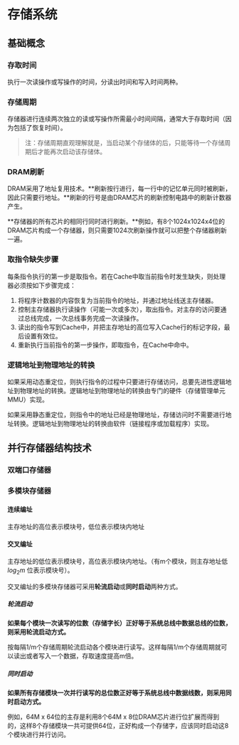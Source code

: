 # 存储系统



## 基础概念

### 存取时间

执行一次读操作或写操作的时间，分读出时间和写入时间两种。

### 存储周期

存储器进行连续两次独立的读或写操作所需最小时间间隔，通常大于存取时间（因为包括了恢复时间）。

> 注：存储周期直观理解就是，当启动某个存储体的后，只能等待一个存储周期后才能再次启动该存储体。

### DRAM刷新

DRAM采用了地址复用技术。**刷新按行进行，每一行中的记忆单元同时被刷新，因此只需要行地址。**刷新的行号是由DRAM芯片的刷新控制电路中的刷新计数器产生。

**存储器的所有芯片的相同行同时进行刷新。**例如，有8个1024x1024x4位的DRAM芯片构成一个存储器，则只需要1024次刷新操作就可以把整个存储器刷新一遍。



### 取指令缺失步骤

每条指令执行的第一步是取指令。若在Cache中取当前指令时发生缺失，则处理器必须按如下步骤完成：

1. 将程序计数器的内容恢复为当前指令的地址，并通过地址线送主存储器。
2. 控制主存储器执行读操作（可能一次或多次），取出指令。对主存的访问要通过总线完成，一次总线事务完成一次读操作。
3. 读出的指令写到Cache中，并把主存地址的高位写入Cache行的标记字段，最后设置有效位。
4. 重新执行当前指令的第一步操作，即取指令，在Cache中命中。



### 逻辑地址到物理地址的转换

如果采用动态重定位，则执行指令的过程中只要进行存储访问，总要先进性逻辑地址到物理地址的转换。逻辑地址到物理地址的转换由专门的硬件（存储管理单元MMU）实现。

如果采用静态重定位，则指令中的地址已经是物理地址，存储访问时不需要进行地址转换。逻辑地址到物理地址的转换由软件（链接程序或加载程序）实现。








## 并行存储器结构技术

### 双端口存储器



### 多模块存储器

#### 连续编址

主存地址的高位表示模块号，低位表示模块内地址



#### 交叉编址

主存地址的低位表示模块号，高位表示模块内地址。（有m个模块，则主存地址低 $log_2m$ 位表示模块号）。

交叉编址的多模块存储器可采用**轮流启动**或**同时启动**两种方式。



##### 轮流启动

**如果每个模块一次读写的位数（存储字长）正好等于系统总线中数据总线的位数，则采用轮流启动方式。**

按每隔1/m个存储周期轮流启动各个模块进行读写。这样每隔1/m个存储周期就可以读出或者写入一个数据，存取速度提高m倍。



##### 同时启动

**如果所有存储模块一次并行读写的总位数正好等于系统总线中数据线数，则采用同时启动方式。**

例如，64M x 64位的主存是利用8个64M x 8位DRAM芯片进行位扩展而得到的，这样8个存储模块一共可提供64位，正好构成一个存储字，应该同时启动这8个模块进行并行访问。



























































